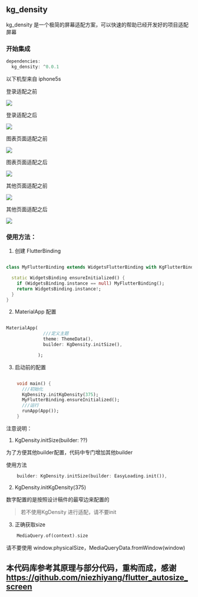 ## kg_density

kg_density 是一个极简的屏幕适配方案，可以快速的帮助已经开发好的项目适配屏幕

### 开始集成

```dart
dependencies:
  kg_density: ^0.0.1
```

以下机型来自 iphone5s

登录适配之前

![](https://github.com/smartbackme/KgDensity/blob/main/art/img5.png)

登录适配之后

![](https://github.com/smartbackme/KgDensity/blob/main/art/img4.png)

图表页面适配之前

![](https://github.com/smartbackme/KgDensity/blob/main/art/img6.png)

图表页面适配之后

![](https://github.com/smartbackme/KgDensity/blob/main/art/img2.png)

其他页面适配之前

![](https://github.com/smartbackme/KgDensity/blob/main/art/img1.png)

其他页面适配之后

![](https://github.com/smartbackme/KgDensity/blob/main/art/img3.png)


### 使用方法：

1. 创建 FlutterBinding

```dart

class MyFlutterBinding extends WidgetsFlutterBinding with KgFlutterBinding {

  static WidgetsBinding ensureInitialized() {
    if (WidgetsBinding.instance == null) MyFlutterBinding();
    return WidgetsBinding.instance!;
  }
}

```

2. MaterialApp 配置

```dart

MaterialApp(
              ///定义主题
              theme: ThemeData(),
              builder: KgDensity.initSize(),

            );

```


3. 启动前的配置

```dart

    void main() {
      ///初始化
      KgDensity.initKgDensity(375);
      MyFlutterBinding.ensureInitialized();
      ///运行
      runApp(App());
    }

```

注意说明：

1. KgDensity.initSize(builder: ??)

为了方便其他builder配置，代码中专门增加其他builder

使用方法


```dart
    builder: KgDensity.initSize(builder: EasyLoading.init()),

```

2. KgDensity.initKgDensity(375)

数字配置的是按照设计稿件的最窄边来配置的

> 若不使用KgDensity 进行适配，请不要init

3. 正确获取size

```dart
    MediaQuery.of(context).size

```

请不要使用 window.physicalSize，MediaQueryData.fromWindow(window)


## 本代码库参考其原理与部分代码，重构而成，感谢 https://github.com/niezhiyang/flutter_autosize_screen